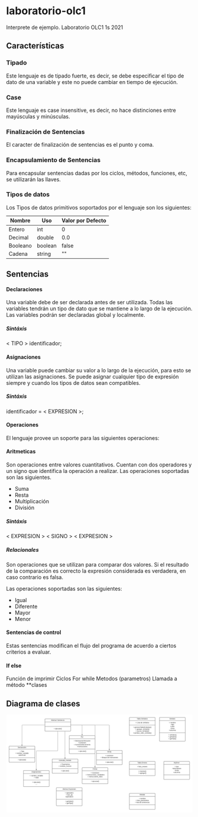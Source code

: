 # laboratorio-olc1
Interprete de ejemplo. Laboratorio OLC1 1s 2021

## Características 

### Tipado 
Este lenguaje es de tipado fuerte, es decir, se debe especificar el tipo de dato de una variable y este no puede cambiar en tiempo de ejecución. 

### Case 
Este lenguaje es case insensitive, es decir, no hace distinciones entre mayúsculas y minúsculas. 

### Finalización de Sentencias 
El caracter de finalización de sentencias es el punto y coma.

### Encapsulamiento de Sentencias 
Para encapsular sentencias dadas por los ciclos, métodos, funciones, etc, se utilizarán las llaves.

### Tipos de datos 
Los Tipos de datos primitivos soportados por el lenguaje son los siguientes: 

|Nombre   |Uso   |Valor por Defecto   |
|---      |---      |---              |
|Entero   |int      |0                |
|Decimal  |double   |0.0              |
|Booleano |boolean  |false            |
|Cadena   |string   |""               |
## Sentencias 

#### Declaraciones
Una variable debe de ser declarada antes de ser utilizada. Todas las variables tendrán un tipo de dato que se mantiene a lo largo de la ejecución.
Las variables podrán ser declaradas global y localmente.

##### Sintáxis
  < TIPO > identificador; 
  
#### Asignaciones 
Una variable puede cambiar su valor a lo largo de la ejecución, para esto se utilizan las asignaciones. Se puede asignar cualquier tipo de expresión siempre y cuando los 
tipos de datos sean compatibles.

##### Sintáxis
  identificador = < EXPRESION >;

#### Operaciones
El lenguaje provee un soporte para las siguientes operaciones: 
#### Aritmeticas
 Son operaciones entre valores cuantitativos. Cuentan con dos operadores y un signo que identifica la operación a realizar. Las operaciones soportadas son las siguientes. 
 
 - Suma 
 - Resta 
 - Multiplicación 
 - División
 
 ##### Sintáxis
 < EXPRESION > < SIGNO > < EXPRESION >
 
##### Relacionales
Son operaciones que se utilizan para comparar dos valores. Si el resultado de la comparación es correcto la expresión considerada es verdadera, en caso contrario es falsa. 

Las operaciones soportadas son las siguientes: 
- Igual
- Diferente
- Mayor
- Menor

#### Sentencias de control
Estas sentencias modifican el flujo del programa de acuerdo a ciertos criterios a evaluar. 
#### If else


Función de imprimir
Ciclos
For 
while
 Metodos (parametros)
Llamada a método 
**clases

## Diagrama de clases 
![image](https://github.com/devemg/laboratorio-olc1/blob/master/images/clases.png)
